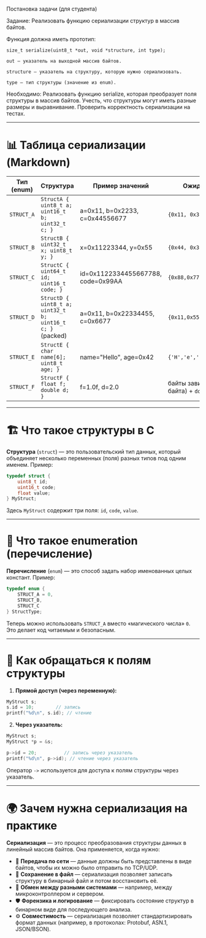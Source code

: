 Постановка задачи (для студента)

Задание: Реализовать функцию сериализации структур в массив байтов.

Функция должна иметь прототип:

```
size_t serialize(uint8_t *out, void *structure, int type);
```

    out — указатель на выходной массив байтов.

    structure — указатель на структуру, которую нужно сериализовать.

    type — тип структуры (значение из enum).

Необходимо:
    Реализовать функцию serialize, которая преобразует поля структуры в массив байтов.
    Учесть, что структуры могут иметь разные размеры и выравнивание.
    Проверить корректность сериализации на тестах.

---

# 📊 Таблица сериализации (Markdown)

| Тип (enum) | Структура | Пример значений | Ожидаемый массив байтов (Little Endian) |
|------------|-----------|-----------------|-----------------------------------------|
| `STRUCT_A` | `StructA { uint8_t a; uint16_t b; uint32_t c; }` | a=0x11, b=0x2233, c=0x44556677 | `{0x11, 0x33, 0x22, 0x77, 0x66, 0x55, 0x44}` |
| `STRUCT_B` | `StructB { uint32_t x; uint8_t y; }` | x=0x11223344, y=0x55 | `{0x44, 0x33, 0x22, 0x11, 0x55}` |
| `STRUCT_C` | `StructC { uint64_t id; uint16_t code; }` | id=0x1122334455667788, code=0x99AA | `{0x88,0x77,0x66,0x55,0x44,0x33,0x22,0x11,0xAA,0x99}` |
| `STRUCT_D` | `StructD { uint8_t a; uint32_t b; uint16_t c; }` (packed) | a=0x11, b=0x22334455, c=0x6677 | `{0x11,0x55,0x44,0x33,0x22,0x77,0x66}` |
| `STRUCT_E` | `StructE { char name[6]; uint8_t age; }` | name="Hello", age=0x42 | `{'H','e','l','l','o',0x00,0x42}` |
| `STRUCT_F` | `StructF { float f; double d; }` | f=1.0f, d=2.0 | байты зависят от IEEE754, результат = `float` (4 байта) + `double` (8 байт) подряд |

---

# 🏗 Что такое структуры в C

**Структура** (`struct`) — это пользовательский тип данных, который объединяет несколько переменных (поля) разных типов под одним именем.
Пример:

```c
typedef struct {
    uint8_t id;
    uint16_t code;
    float value;
} MyStruct;
```

Здесь `MyStruct` содержит три поля: `id`, `code`, `value`.

---

# 🔢 Что такое enumeration (перечисление)

**Перечисление** (`enum`) — это способ задать набор именованных целых констант.
Пример:

```c
typedef enum {
    STRUCT_A = 0,
    STRUCT_B,
    STRUCT_C
} StructType;
```

Теперь можно использовать `STRUCT_A` вместо «магического числа» `0`. Это делает код читаемым и безопасным.

---

# 🎯 Как обращаться к полям структуры

1. **Прямой доступ (через переменную):**

```c
MyStruct s;
s.id = 10;        // запись
printf("%d\n", s.id); // чтение
```

2. **Через указатель:**

```c
MyStruct s;
MyStruct *p = &s;

p->id = 20;          // запись через указатель
printf("%d\n", p->id); // чтение через указатель
```

Оператор `->` используется для доступа к полям структуры через указатель.

---

# 🌍 Зачем нужна сериализация на практике

**Сериализация** — это процесс преобразования структуры данных в линейный массив байтов.
Она применяется, когда нужно:

- 📡 **Передача по сети** — данные должны быть представлены в виде байтов, чтобы их можно было отправить по TCP/UDP.
- 💾 **Сохранение в файл** — сериализация позволяет записать структуру в бинарный файл и потом восстановить её.
- 🔄 **Обмен между разными системами** — например, между микроконтроллером и сервером.
- 🛡 **Форензика и логирование** — фиксировать состояние структур в бинарном виде для последующего анализа.
- ⚙️ **Совместимость** — сериализация позволяет стандартизировать формат данных (например, в протоколах: Protobuf, ASN.1, JSON/BSON).

